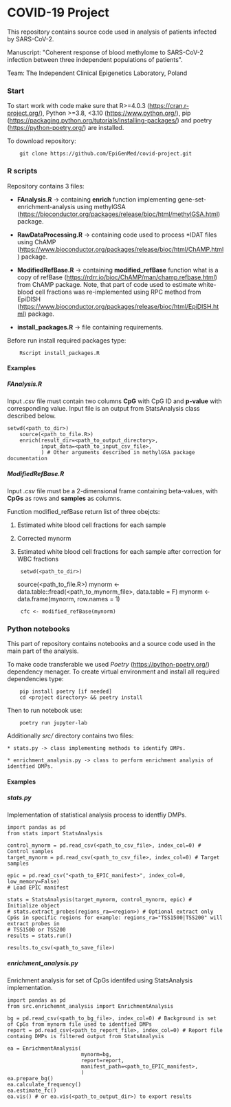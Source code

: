 # COVID-19 Project

This repository contains source code used in analysis of patients infected by SARS-CoV-2.

Manuscript: "Coherent response of blood methylome to SARS-CoV-2 infection between three independent populations of patients". 

Team: The Independent Clinical Epigenetics Laboratory, Poland

### Start
To start work with code make sure that R>=4.0.3 (https://cran.r-project.org/), 
Python >=3.8, <3.10 (https://www.python.org/), pip (https://packaging.python.org/tutorials/installing-packages/) and poetry (https://python-poetry.org/) are installed.

To download repository:
	
		git clone https://github.com/EpiGenMed/covid-project.git

### R scripts
        
Repository contains 3 files:
        
* **FAnalysis.R** -> containing **enrich** function implementing gene-set-enrichment-analysis using methylGSA (https://bioconductor.org/packages/release/bioc/html/methylGSA.html) package.

* **RawDataProcessing.R** -> containing code used to process *IDAT files using ChAMP (https://www.bioconductor.org/packages/release/bioc/html/ChAMP.html) package.

* **ModifiedRefBase.R** -> containing  **modified_refBase** function what is a copy of refBase (https://rdrr.io/bioc/ChAMP/man/champ.refbase.html) from ChAMP package. Note, that part of code used to estimate white-blood cell fractions was re-implemented using RPC method from EpiDISH (https://www.bioconductor.org/packages/release/bioc/html/EpiDISH.html) package.

* **install_packages.R** -> file containing requirements.
        
Before run install required packages type:
        
        Rscript install_packages.R
        

#### Examples

##### **FAnalysis.R**

Input *.csv* file must contain two columns **CpG** with CpG ID and **p-value** with corresponding value. Input file is an output from StatsAnalysis class described below.

	setwd(<path_to_dir>)
        source(<path_to_file.R>)
        enrich(result_dir=<path_to_output_directory>,
               input_data=<path_to_input_csv_file>,
               ) # Other arguments described in methylGSA package documentation


##### **ModifiedRefBase.R**

Input *.csv* file must be a 2-dimensional frame containing beta-values, with **CpGs** as rows and **samples** as columns. 

Function modified_refBase return list of three obejcts: 

1) Estimated white blood cell fractions for each sample
2) Corrected mynorm
3) Estimated white blood cell fractions for each sample after correction for WBC fractions

        setwd(<path_to_dir>)
	source(<path_to_file.R>)
        mynorm <- data.table::fread(<path_to_mynorm_file>, data.table = F)
        mynorm <- data.frame(mynorm, row.names = 1)

        cfc <- modified_refBase(mynorm)

### Python notebooks

This part of repository contains notebooks and a source code used in the main part of the analysis.

To make code transferable we used *Poetry* (https://python-poetry.org/) dependency menager. To create virtual environment and install all required dependencies type:

        pip install poetry [if needed] 
        cd <project directory> && poetry install 
        
Then to run notebook use:

        poetry run jupyter-lab
        

Additionally *src/* directory contains two files:

    * stats.py -> class implementing methods to identify DMPs.
   
    * enrichment_analysis.py -> class to perform enrichment analysis of identfied DMPs.
    
    
#### Examples


##### **stats.py**

Implementation of statistical analysis process to identfiy DMPs.
    
    import pandas as pd
    from stats import StatsAnalysis
    
    control_mynorm = pd.read_csv(<path_to_csv_file>, index_col=0) # Control samples
    target_mynorm = pd.read_csv(<path_to_csv_file>, index_col=0) # Target samples
    
    epic = pd.read_csv("<path_to_EPIC_manifest>", index_col=0, low_memory=False)
    # Load EPIC manifest 
    
    stats = StatsAnalysis(target_mynorm, control_mynorm, epic) # Initialize object
    # stats.extract_probes(regions_ra=<region>) # Optional extract only CpGs in specific regions for example: regions_ra="TSS1500|TSS200" will extract probes in 
    # TSS1500 or TSS200
    results = stats.run()
    
    results.to_csv(<path_to_save_file>)
    

##### **enrichment_analysis.py**

Enrichment analysis for set of CpGs identifed using StatsAnalysis implementation.

    import pandas as pd
    from src.enrichemnt_analysis import EnrichmentAnalysis
    
    bg = pd.read_csv(<path_to_bg_file>, index_col=0) # Background is set of CpGs from mynorm file used to identfied DMPs 
    report = pd.read_csv(<path_to_report_file>, index_col=0) # Report file containg DMPs is filtered output from StatsAnalysis
    
    ea = EnrichmentAnalysis(
                            mynorm=bg,
                            report=report,
                            manifest_path=<path_to_EPIC_manifest>,
                            )
    ea.prepare_bg()
    ea.calculate_frequency()
    ea.estimate_fc()
    ea.vis() # or ea.vis(<path_to_output_dir>) to export results
